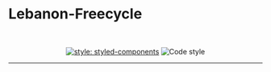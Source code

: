 # Lebanon-Freecycle

<br />

<div align="center">

[![style: styled-components](https://img.shields.io/badge/style-%F0%9F%92%85%20styled--components-orange.svg?colorB=daa357&colorA=db748e)](https://github.com/styled-components/styled-components)
![Code style](https://img.shields.io/badge/code_style-prettier-ff69b4.svg)

</div>

---
